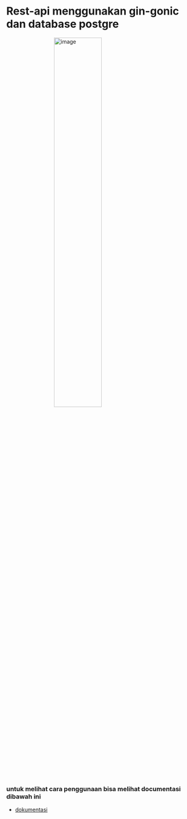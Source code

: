 <div>
<style>
    img{
        width: 50%;
        margin-left: 25%;
    }
</style>

# Rest-api menggunakan gin-gonic dan database postgre

<img src="https://www.enterprisedb.com/sites/default/files/pg_gorm_0.png" alt="image" />
</div>

### untuk melihat cara penggunaan bisa melihat documentasi dibawah ini
- [dokumentasi](https://documenter.getpostman.com/view/23222402/2s93XsYmX3)